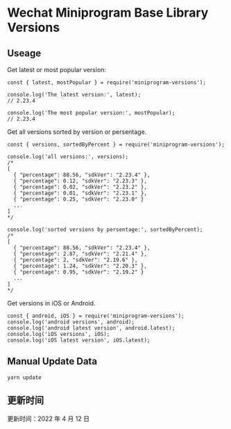 
# Wechat Miniprogram Base Library Versions

## Useage

Get latest or most popular version:

```;
const { latest, mostPopular } = require('miniprogram-versions');

console.log('The latest version:', latest);
// 2.23.4

console.log('The most popular version:', mostPopular);
// 2.23.4

```

Get all versions sorted by version or persentage.

```
const { versions, sortedByPercent } = require('miniprogram-versions');

console.log('all versions:', versions);
/*
[
  { "percentage": 88.56, "sdkVer": "2.23.4" },
  { "percentage": 0.12, "sdkVer": "2.23.3" },
  { "percentage": 0.02, "sdkVer": "2.23.2" },
  { "percentage": 0.01, "sdkVer": "2.23.1" },
  { "percentage": 0.25, "sdkVer": "2.23.0" }
  ...
]
*/

console.log('sorted versions by persentage:', sortedByPercent);
/*
[
  { "percentage": 88.56, "sdkVer": "2.23.4" },
  { "percentage": 2.87, "sdkVer": "2.21.4" },
  { "percentage": 2, "sdkVer": "2.19.6" },
  { "percentage": 1.24, "sdkVer": "2.20.3" },
  { "percentage": 0.95, "sdkVer": "2.19.2" }
  ...
]
*/
```

Get versions in iOS or Android.

```
const { android, iOS } = require('miniprogram-versions');
console.log('android versions', android);
console.log('android latest version', android.latest);
console.log('iOS versions', iOS);
console.log('iOS latest version', iOS.latest);
```

## Manual Update Data

```
yarn update
```

## 更新时间

更新时间：2022 年 4 月 12 日
